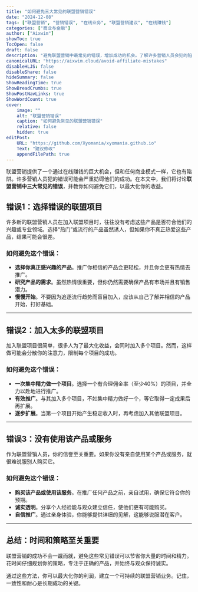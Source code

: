 ```yaml
---
title: "如何避免三大常见的联盟营销错误"
date: "2024-12-08"
tags: ["联盟营销", "营销错误", "在线业务", "联盟营销建议", "在线赚钱"]
categories: ["商业与金融"]
author: ["Aixwim"]
showToc: true
TocOpen: false
draft: false
description: "避免联盟营销中最常见的错误，增加成功的机会。了解许多营销人员会犯的陷阱，并为成功做好准备。"
canonicalURL: "https://aixwim.cloud/avoid-affiliate-mistakes"
disableHLJS: false
disableShare: false
hideSummary: false
ShowReadingTime: true
ShowBreadCrumbs: true
ShowPostNavLinks: true
ShowWordCount: true
cover:
    image: ""
    alt: "联盟营销错误"
    caption: "如何避免常见的联盟营销错误"
    relative: false
    hidden: true
editPost:
    URL: "https://github.com/Xyomania/xyomania.github.io"
    Text: "建议修改"
    appendFilePath: true
---
```


联盟营销提供了一个通过在线赚钱的巨大机会，但和任何商业模式一样，它也有陷阱。许多营销人员犯的错误可能会严重妨碍他们的成功。在本文中，我们将讨论**联盟营销中三大常见的错误**，并教你如何避免它们，以最大化你的收益。

<!--more-->

## 错误1：选择错误的联盟项目

许多新的联盟营销人员在加入联盟项目时，往往没有考虑这些产品是否符合他们的兴趣或专业领域。选择“热门”或流行的产品虽然诱人，但如果你不真正热爱这些产品，结果可能会很差。

### 如何避免这个错误：
- **选择你真正感兴趣的产品**。推广你相信的产品会更轻松，并且你会更有热情去推广。
- **研究产品的需求**。虽然热情很重要，但你仍然需要确保产品有市场并且有销售潜力。
- **慢慢开始**。不要因为追逐流行趋势而盲目加入，应该从自己了解并相信的产品开始，打好基础。

---

## 错误2：加入太多的联盟项目

加入联盟项目很简单，很多人为了最大化收益，会同时加入多个项目。然而，这样做可能会分散你的注意力，限制每个项目的成功。

### 如何避免这个错误：
- **一次集中精力做一个项目**。选择一个有合理佣金率（至少40%）的项目，并全力以赴地进行推广。
- **有效推广**。与其加入多个项目，不如集中精力做好一个，等它取得一定成果后再扩展。
- **逐步扩展**。当第一个项目开始产生稳定收入时，再考虑加入其他联盟项目。

---

## 错误3：没有使用该产品或服务

作为联盟营销人员，你的信誉至关重要。如果你没有亲自使用某个产品或服务，就很难说服别人购买它。

### 如何避免这个错误：
- **购买该产品或使用该服务**。在推广任何产品之前，亲自试用，确保它符合你的预期。
- **诚实透明**。分享个人经验能与观众建立信任，使他们更有可能购买。
- **自信推广**。通过亲身体验，你能够提供详细的见解，这能够说服潜在客户。

---

## 总结：时间和策略至关重要

联盟营销的成功不会一蹴而就，避免这些常见错误可以节省你大量的时间和精力。花时间仔细规划你的策略，专注于正确的产品，并始终与观众保持诚实。

通过这些方法，你可以最大化你的利润，建立一个可持续的联盟营销业务。记住，一致性和耐心是长期成功的关键。
